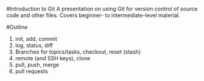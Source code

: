 #Introduction to Git
A presentation on using Git for version control of source code and other files.
Covers beginner- to intermediate-level material.

#Outline

1. init, add, commit
2. log, status, diff
3. Branches for topics/tasks, checkout, reset (stash)
4. remote (and SSH keys), clone
5. pull, push, merge
6. pull requests
